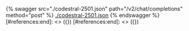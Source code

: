 [#references:start]: <> ({ "template": "openapi" })
[#references:start]: <> ({ "template": "openapi" })
{% swagger src="./codestral-2501.json" path="/v2/chat/completions" method="post" %}
[./codestral-2501.json](./codestral-2501.json)
{% endswagger %}
[#references:end]: <> ({})
[#references:end]: <> ({})